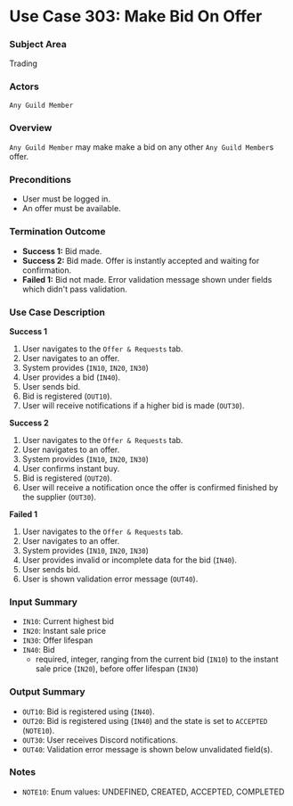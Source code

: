 # Use Case 303: Make Bid On Offer

### Subject Area
Trading

### Actors
`Any Guild Member`

### Overview
`Any Guild Member` may make make a bid on any other `Any Guild Member`s offer.

### Preconditions
- User must be logged in.
- An offer must be available.

### Termination Outcome
- **Success 1:** Bid made.
- **Success 2:** Bid made. Offer is instantly accepted and waiting for confirmation.
- **Failed 1:** Bid not made. Error validation message shown under fields which didn't pass validation.

### Use Case Description
**Success 1**
1. User navigates to the `Offer & Requests` tab.
2. User navigates to an offer.
3. System provides (`IN10`, `IN20`, `IN30`)
4. User provides a bid (`IN40`).
5. User sends bid.
6. Bid is registered (`OUT10`).
7. User will receive notifications if a higher bid is made (`OUT30`).

**Success 2**
1. User navigates to the `Offer & Requests` tab.
2. User navigates to an offer.
3. System provides (`IN10`, `IN20`, `IN30`)
4. User confirms instant buy.
5. Bid is registered (`OUT20`).
6. User will receive a notification once the offer is confirmed finished by the supplier (`OUT30`).

**Failed 1**
1. User navigates to the `Offer & Requests` tab.
2. User navigates to an offer.
3. System provides (`IN10`, `IN20`, `IN30`)
4. User provides invalid or incomplete data for the bid (`IN40`).
5. User sends bid.
6. User is shown validation error message (`OUT40`).

### Input Summary
- `IN10`: Current highest bid
- `IN20`: Instant sale price
- `IN30`: Offer lifespan
- `IN40`: Bid
	- required, integer, ranging from the current bid (`IN10`) to the instant sale price (`IN20`), before offer lifespan (`IN30`)

### Output Summary
- `OUT10`: Bid is registered using (`IN40`).
- `OUT20`: Bid is registered using (`IN40`) and the state is set to `ACCEPTED` (`NOTE10`).
- `OUT30`: User receives Discord notifications.
- `OUT40`: Validation error message is shown below unvalidated field(s).

### Notes
- `NOTE10`: Enum values: UNDEFINED, CREATED, ACCEPTED, COMPLETED